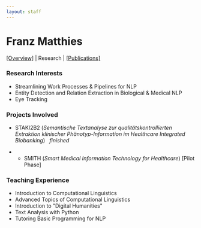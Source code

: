 ```yaml
---
layout: staff
---
```


# Franz Matthies

[[Overview]](https://julielab.github.io/web/staff/Matthies/Franz+Matthies.html) | 
Research | 
[[Publications]](https://julielab.github.io/web/staff/Matthies/publication.html)

### Research Interests
* Streamlining Work Processes & Pipelines for NLP
* Entity Detection and Relation Extraction in Biological & Medical NLP
* Eye Tracking

### Projects Involved
* STAKI2B2 (*Semantische Textanalyse zur qualitätskontrollierten Extraktion klinischer Phänotyp-Information im Healthcare Integrated Biobanking*)
&nbsp; *finished*
- * SMITH (*Smart Medical Information Technology for Healthcare*) [Pilot Phase]

### Teaching Experience
* Introduction to Computational Linguistics
* Advanced Topics of Computational Linguistics
* Introduction to "Digital Humanities"
* Text Analysis with Python
* Tutoring Basic Programming for NLP
